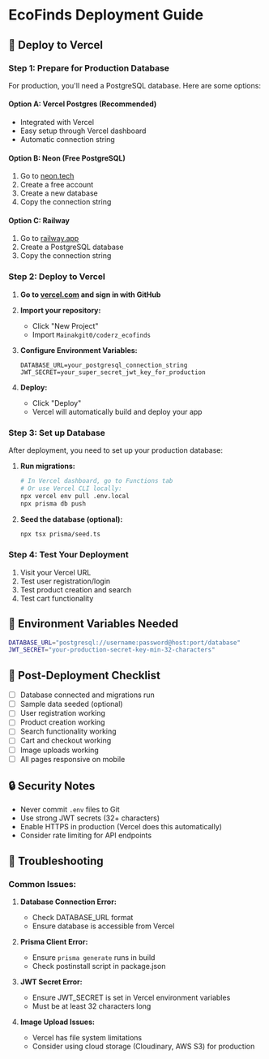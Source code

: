 # EcoFinds Deployment Guide

## 🚀 Deploy to Vercel

### Step 1: Prepare for Production Database

For production, you'll need a PostgreSQL database. Here are some options:

#### Option A: Vercel Postgres (Recommended)
- Integrated with Vercel
- Easy setup through Vercel dashboard
- Automatic connection string

#### Option B: Neon (Free PostgreSQL)
1. Go to [neon.tech](https://neon.tech)
2. Create a free account
3. Create a new database
4. Copy the connection string

#### Option C: Railway
1. Go to [railway.app](https://railway.app)
2. Create a PostgreSQL database
3. Copy the connection string

### Step 2: Deploy to Vercel

1. **Go to [vercel.com](https://vercel.com) and sign in with GitHub**

2. **Import your repository:**
   - Click "New Project"
   - Import `Mainakgit0/coderz_ecofinds`

3. **Configure Environment Variables:**
   ```
   DATABASE_URL=your_postgresql_connection_string
   JWT_SECRET=your_super_secret_jwt_key_for_production
   ```

4. **Deploy:**
   - Click "Deploy"
   - Vercel will automatically build and deploy your app

### Step 3: Set up Database

After deployment, you need to set up your production database:

1. **Run migrations:**
   ```bash
   # In Vercel dashboard, go to Functions tab
   # Or use Vercel CLI locally:
   npx vercel env pull .env.local
   npx prisma db push
   ```

2. **Seed the database (optional):**
   ```bash
   npx tsx prisma/seed.ts
   ```

### Step 4: Test Your Deployment

1. Visit your Vercel URL
2. Test user registration/login
3. Test product creation and search
4. Test cart functionality

## 🔧 Environment Variables Needed

```bash
DATABASE_URL="postgresql://username:password@host:port/database"
JWT_SECRET="your-production-secret-key-min-32-characters"
```

## 📝 Post-Deployment Checklist

- [ ] Database connected and migrations run
- [ ] Sample data seeded (optional)
- [ ] User registration working
- [ ] Product creation working
- [ ] Search functionality working
- [ ] Cart and checkout working
- [ ] Image uploads working
- [ ] All pages responsive on mobile

## 🔒 Security Notes

- Never commit `.env` files to Git
- Use strong JWT secrets (32+ characters)
- Enable HTTPS in production (Vercel does this automatically)
- Consider rate limiting for API endpoints

## 🐛 Troubleshooting

### Common Issues:

1. **Database Connection Error:**
   - Check DATABASE_URL format
   - Ensure database is accessible from Vercel

2. **Prisma Client Error:**
   - Ensure `prisma generate` runs in build
   - Check postinstall script in package.json

3. **JWT Secret Error:**
   - Ensure JWT_SECRET is set in Vercel environment variables
   - Must be at least 32 characters long

4. **Image Upload Issues:**
   - Vercel has file system limitations
   - Consider using cloud storage (Cloudinary, AWS S3) for production
